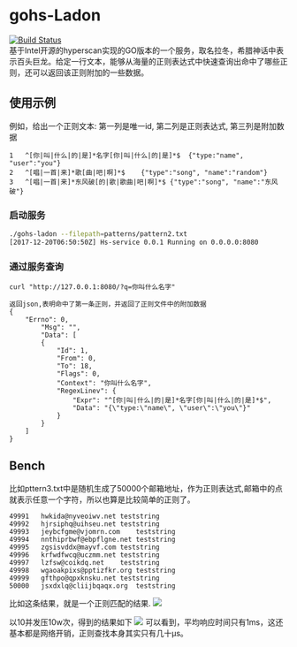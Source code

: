 # gohs-Ladon
[![Build Status](https://travis-ci.org/DigDeeply/gohs-ladon.svg?branch=master)](https://travis-ci.org/DigDeeply/gohs-ladon)    
基于Intel开源的hyperscan实现的GO版本的一个服务，取名拉冬，希腊神话中表示百头巨龙。给定一行文本，能够从海量的正则表达式中快速查询出命中了哪些正则，还可以返回该正则附加的一些数据。

## 使用示例
例如，给出一个正则文本:
第一列是唯一id, 第二列是正则表达式, 第三列是附加数据
```
1	^[你|叫|什么|的|是]*名字[你|叫|什么|的|是]*$	{"type:"name", "user":"you"}
2	^[唱|一首|来]*歌[曲|吧|啊]*$	{"type":"song", "name":"random"}
3	^[唱|一首|来]*东风破[的|歌|歌曲|吧|啊]*$	{"type":"song", "name":"东风破"}
```
### 启动服务
```sh
./gohs-ladon --filepath=patterns/pattern2.txt
[2017-12-20T06:50:50Z] Hs-service 0.0.1 Running on 0.0.0.0:8080
```
### 通过服务查询
```
curl "http://127.0.0.1:8080/?q=你叫什么名字"

返回json,表明命中了第一条正则，并返回了正则文件中的附加数据
{
    "Errno": 0,
        "Msg": "",
        "Data": [
        {
            "Id": 1,
            "From": 0,
            "To": 18,
            "Flags": 0,
            "Context": "你叫什么名字",
            "RegexLinev": {
                "Expr": "^[你|叫|什么|的|是]*名字[你|叫|什么|的|是]*$",
                "Data": "{\"type:\"name\", \"user\":\"you\"}"
            }
        }
    ]
}
```
## Bench
比如pttern3.txt中是随机生成了50000个邮箱地址，作为正则表达式,邮箱中的点就表示任意一个字符，所以也算是比较简单的正则了。
```
49991   hwkida@nyveoiwv.net teststring
49992   hjrsiphq@uihseu.net teststring
49993   jeybcfgme@vjomrn.com    teststring
49994   nnthiprbwf@ebpflgne.net teststring
49995   zgsisvddx@mayvf.com teststring
49996   krfwdfwcq@uczmm.net teststring
49997   lzfsw@coikdq.net    teststring
49998   wgaoakpixs@pptizfkr.org teststring
49999   gfthpo@qpxknsku.net teststring
50000   jsxdxlq@cliijbqaqx.org  teststring
```
比如这条结果，就是一个正则匹配的结果.
![](http://ww1.sinaimg.cn/large/6973add9gy1fmndxla4rnj20gf0eijsy.jpg)

以10并发压10w次，得到的结果如下
![](http://ww1.sinaimg.cn/large/6973add9gy1fmndzl2iwbj20mk0ku416.jpg)
可以看到，平均响应时间只有1ms，这还基本都是网络开销，正则查找本身其实只有几十µs。
